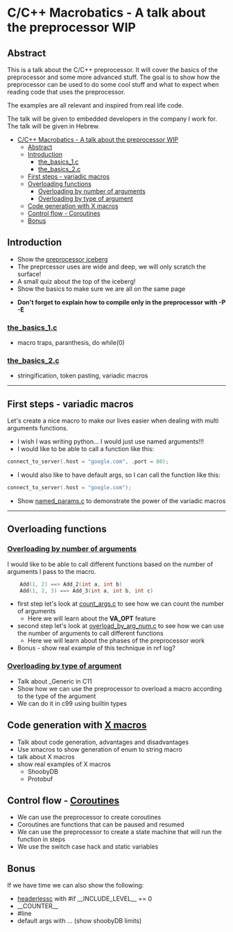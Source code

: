 
# C/C++ Macrobatics - A talk about the preprocessor WIP

## Abstract
This is a talk about the C/C++ preprocessor. It will cover the basics of the preprocessor and some more advanced stuff. The goal is to show how the preprocessor can be used to do some cool stuff and what to expect when reading code that uses the preprocessor.

The examples are all relevant and inspired from real life code.

The talk will be given to embedded developers in the company I work for. The talk will be given in Hebrew.

- [C/C++ Macrobatics - A talk about the preprocessor WIP](#cc-macrobatics---a-talk-about-the-preprocessor-wip)
  - [Abstract](#abstract)
  - [Introduction](#introduction)
    - [the\_basics\_1.c](#the_basics_1c)
    - [the\_basics\_2.c](#the_basics_2c)
  - [First steps - variadic macros](#first-steps---variadic-macros)
  - [Overloading functions](#overloading-functions)
    - [Overloading by number of arguments](#overloading-by-number-of-arguments)
    - [Overloading by type of argument](#overloading-by-type-of-argument)
  - [Code generation with X macros](#code-generation-with-x-macros)
  - [Control flow - Coroutines](#control-flow---coroutines)
  - [Bonus](#bonus)


## Introduction
- Show the [preprocessor iceberg](https://jadlevesque.github.io/PPMP-Iceberg/)
- The preprcessor uses are wide and deep, we will only scratch the surface!
- A small quiz about the top of the iceberg!
- Show the basics to make sure we are all on the same page
*  **Don't forget to explain how to compile only in the preprocessor with -P -E**
### [the_basics_1.c](./the_basics_1.c)
 - macro traps, paranthesis, do while(0)
### [the_basics_2.c](./the_basics_2.c)
 - stringification, token pasting, variadic macros


---
## First steps - variadic macros
Let's create a nice macro to make our lives easier when dealing with multi arguments functions.

* I wish I was writing python... I would just use named arguments!!!
* I would like to be able to call a function like this:
```c
connect_to_server(.host = "google.com", .port = 80);
```
* I would also like to have default args, so I can call the function like this:
```c
connect_to_server(.host = "google.com");
```

* Show [named_params.c](./named_params.c) to demonstrate the power of the variadic macros

---
## Overloading functions

### [Overloading by number of arguments](./overload_by_arg_num.c)

I would like to be able to call different functions based on the number of arguments I pass to the macro.
```c
    Add(1, 2) ==> Add_2(int a, int b)
    Add(1, 2, 3) ==> Add_3(int a, int b, int c)
```
* first step let's look at [count_args.c](./count_args.c) to see how we can count the number of arguments
    - Here we will learn about the __VA_OPT__ feature
* second step let's look at [overload_by_arg_num.c](./overload_by_arg_num.c) to see how we can use the number of arguments to call different functions
    - Here we will learn about the phases of the preprocessor work
* Bonus - show real example of this technique in nrf log?

### [Overloading by type of argument](./overload_by_arg_type.c)
- Talk about _Generic in C11
- Show how we can use the preprocessor to overload a macro according to the type of the argument
- We can do it in c99 using builtin types

## Code generation with [X macros](./xmacros1.c)
- Talk about code generation, advantages and disadvantages
- Use xmacros to show generation of enum to string macro
- talk about X macros
- show real examples of X macros
    - ShoobyDB
    - Protobuf

## Control flow - [Coroutines](./coroutines.c)
- We can use the preprocessor to create coroutines
- Coroutines are functions that can be paused and resumed
- We can use the preprocessor to create a state machine that will run the function in steps
- We use the switch case hack and static variables

## Bonus
If we have time we can also show the following:
- [headerlessc](https://github.com/milgra/headerlessc) with #if \_\_INCLUDE_LEVEL__ == 0
- \_\_COUNTER__
- #line
- default args with ... (show shoobyDB limits)







